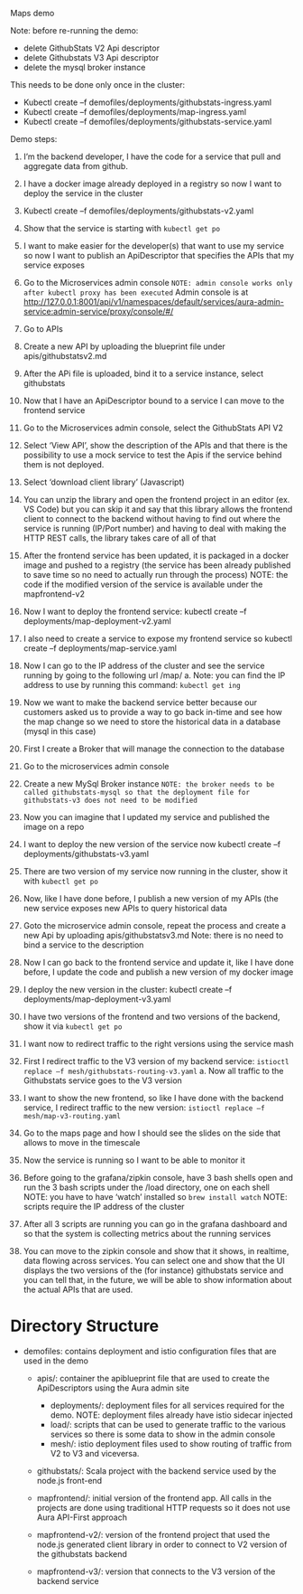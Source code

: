 Maps demo

Note: before re-running the demo:
-	delete GithubStats V2 Api descriptor
-	delete Githubstats V3 Api descriptor
-   delete the mysql broker instance


This needs to be done only once in the cluster:
-	Kubectl create –f demofiles/deployments/githubstats-ingress.yaml
-	Kubectl create –f demofiles/deployments/map-ingress.yaml
-	Kubectl create –f demofiles/deployments/githubstats-service.yaml

Demo steps:
1.	I’m the backend developer, I have the code for a service that pull and aggregate data from github.
2.	I have a docker image already deployed in a registry so now I want to deploy the service in the cluster
3.	Kubectl create –f demofiles/deployments/githubstats-v2.yaml
4.	Show that the service is starting with ```kubectl get po```
5.	I want to make easier for the developer(s) that want to use my service so now I want to publish an ApiDescriptor that specifies the APIs that my service exposes
6.	Go to the Microservices admin console ```NOTE: admin console works only after kubectl proxy has been executed```
Admin console is at http://127.0.0.1:8001/api/v1/namespaces/default/services/aura-admin-service:admin-service/proxy/console/#/
7.	Go to APIs
8.	Create a new API by uploading the blueprint file under apis/githubstatsv2.md
9.	After the APi file is uploaded, bind it to a service instance,  select githubstats
10.	Now that I have an ApiDescriptor bound to a service I can move to the frontend service
11.	Go to the Microservices admin console, select the GithubStats API V2
12.	Select ‘View API’, show the description of the APIs and that there is the possibility to use a mock service to test the Apis if the service behind them is not deployed.
13.	Select ‘download client library’ (Javascript)
14.	You can unzip the library and open the frontend project in an editor (ex. VS Code) but you can skip it and say that this library allows the frontend client to connect to the backend without having to find out where the service is running (IP/Port number) and having to deal with making the HTTP REST calls, the library takes care of all of that
15.	After the frontend service has been updated, it is packaged in a docker image and pushed to a registry (the service has been already published to save time so no need to actually run through the process)
NOTE: the code if the modified version of the service is available under the mapfrontend-v2
16.	Now I want to deploy the frontend service: kubectl create –f deployments/map-deployment-v2.yaml
17.	I also need to create a service to expose my frontend service so kubectl create –f deployments/map-service.yaml
18.	Now I can go to the IP address of the cluster and see the service running by going to the following url <cluster IP>/map/
a.	Note: you can find the IP address to use by running this command: ```kubectl get ing```
19.	Now we want to make the backend service better because our customers asked us to provide a way to go back in-time and see how the map change so we need to store the historical data in a database (mysql in this case)
20.	First I create a Broker that will manage the connection to the database
21.	Go to the microservices admin console
22.	Create a new MySql Broker instance ```NOTE: the broker needs to be called githubstats-mysql so that the deployment file for githubstats-v3 does not need to be modified``` 
23.	Now you can imagine that I updated my service and published the image on a repo
24.	I want to deploy the new version of the service now kubectl create –f deployments/githubstats-v3.yaml

25.	There are two version of my service now running in the cluster, show it with ```kubectl get po```
26.	Now, like I have done before, I publish a new version of my APIs (the new service exposes new APIs to query historical data
27.	Goto the microservice admin console, repeat the process and create a new Api by uploading apis/githubstatsv3.md
Note: there is no need to bind a service to the description	
28.	Now I can go back to the frontend service and update it, like I have done before, I update the code and publish a new version of my docker image
29.	I deploy the new version in the cluster: kubectl create –f deployments/map-deployment-v3.yaml
30.	I have two versions of the frontend and two versions of the backend, show it via ```kubectl get po```
31.	I want now to redirect traffic to the right versions using the service mash
32.	First I redirect traffic to the V3 version of my backend service: ```istioctl replace –f mesh/githubstats-routing-v3.yaml```
a.	Now all traffic to the Githubstats service goes to the V3 version
33.	I want to show the new frontend, so like I have done with the backend service, I redirect traffic to the new version: ```istioctl replace –f mesh/map-v3-routing.yaml```
34.	Go to the maps page and how I should see the slides on the side that allows to move in the timescale
35.	Now the service is running so I want to be able to monitor it
36.	Before going to the grafana/zipkin console, have 3 bash shells open and run the 3 bash scripts under the /load directory, one on each shell
NOTE: you have to have ‘watch’ installed so ```brew install watch```
NOTE: scripts require the IP address of the cluster 
37.	After all 3 scripts are running you can go in the grafana dashboard and so that the system is collecting metrics about the running services
38.	You can move to the zipkin console and show that it shows, in realtime, data flowing across services. You can select one and show that the UI displays the two versions of the (for instance) githubstats service and you can tell that, in the future, we will be able to show information about the actual APIs that are used.
 
 # Directory Structure
 * demofiles: contains deployment and istio configuration files that are used in the demo
    *  apis/: container the apiblueprint file that are used to create the ApiDescriptors using the Aura admin site
        *   deployments/: deployment files for all services required for the demo. NOTE: deployment files already have istio sidecar injected
        *   load/: scripts that can be used to generate traffic to the various services so there is some data to show in the admin console
        *   mesh/: istio deployment files used to show routing of traffic from V2 to V3 and viceversa. 

    * githubstats/: Scala project with the backend service used by the node.js front-end
    * mapfrontend/: initial version of the frontend app. All calls in the projects are done using traditional HTTP requests so it does not use Aura API-First approach
    * mapfrontend-v2/: version of the frontend project that used the node.js generated client library in order to connect to V2 version of the githubstats backend
    * mapfrontend-v3/: version that connects to the V3 version of the backend service

